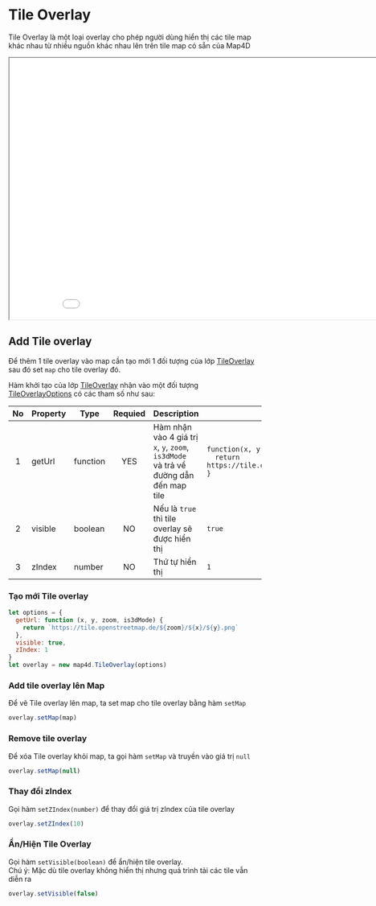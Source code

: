 # Tile Overlay

Tile Overlay là một loại overlay cho phép người dùng hiển thị các tile map khác nhau từ nhiều nguồn khác nhau lên trên tile map có sẵn của Map4D

<iframe src="./html/tile-overlay.html" style="min-width: 900px;" height="520px"></iframe>

## Add Tile overlay

Để thêm 1 tile overlay vào map cần tạo mới 1 đối tượng của lớp [TileOverlay](reference/tile-overlay?id=tileoverlay-class) sau đó set `map` cho tile overlay đó.

Hàm khởi tạo của lớp [TileOverlay](reference/tile-overlay?id=tileoverlay-class) nhận vào một đối tượng [TileOverlayOptions](reference/tile-overlay?id=tileoverlayoptions-interface) có các tham số như sau:

| No | Property | Type     | Requied | Description                                                                             | Example                                                                                                     |
|:--:|----------|----------|:-------:|-----------------------------------------------------------------------------------------|-------------------------------------------------------------------------------------------------------------|
|  1 | getUrl   | function |   YES   | Hàm nhận vào 4 giá trị `x`, `y`, `zoom`, `is3dMode`<br>và trả về đường dẫn đến map tile | `function(x, y, zoom, is3dMode) {`<br>`  return https://tile.openstreetmap.de/${zoom}/${x}/${y}.png`<br>`}` |
|  2 | visible  | boolean  |    NO   | Nếu là `true` thì tile overlay sẽ được hiển thị                                         | `true`                                                                                                      |
|  3 | zIndex   | number   |    NO   | Thứ tự hiển thị                                                                         | `1`                                                                                                         |

### Tạo mới Tile overlay

```js
let options = {
  getUrl: function (x, y, zoom, is3dMode) {
    return `https://tile.openstreetmap.de/${zoom}/${x}/${y}.png`
  },
  visible: true,
  zIndex: 1
}
let overlay = new map4d.TileOverlay(options)
```

### Add tile overlay lên Map

Để vẽ Tile overlay lên map, ta set map cho tile overlay bằng hàm `setMap`

```js
overlay.setMap(map)
```

### Remove tile overlay

Để xóa Tile overlay khỏi map, ta gọi hàm `setMap` và truyền vào giá trị `null`

```js
overlay.setMap(null)
```

### Thay đổi zIndex

Gọi hàm `setZIndex(number)` để thay đổi giá trị zIndex của tile overlay

```js
overlay.setZIndex(10)
```

### Ẩn/Hiện Tile Overlay

Gọi hàm `setVisible(boolean)` để ẩn/hiện tile overlay.  
Chú ý: Mặc dù tile overlay không hiển thị nhưng quá trình tải các tile vẫn diễn ra

```js
overlay.setVisible(false)
```


